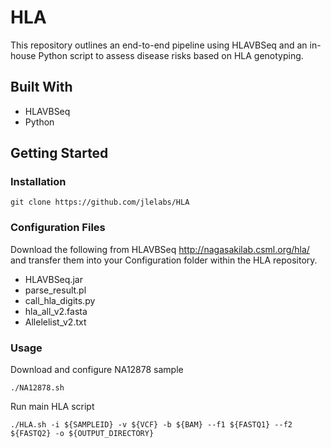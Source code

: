 # HLA

This repository outlines an end-to-end pipeline using HLAVBSeq and an in-house Python script to assess disease risks based on HLA genotyping.

## Built With
- HLAVBSeq
- Python

## Getting Started
### Installation
```
git clone https://github.com/jlelabs/HLA
```
### Configuration Files
Download the following from HLAVBSeq http://nagasakilab.csml.org/hla/ and transfer them into your Configuration folder within the HLA repository. 
- HLAVBSeq.jar
- parse_result.pl
- call_hla_digits.py
- hla_all_v2.fasta
- Allelelist_v2.txt

### Usage

Download and configure NA12878 sample
```
./NA12878.sh
```

Run main HLA script
```
./HLA.sh -i ${SAMPLEID} -v ${VCF} -b ${BAM} --f1 ${FASTQ1} --f2 ${FASTQ2} -o ${OUTPUT_DIRECTORY}
```
